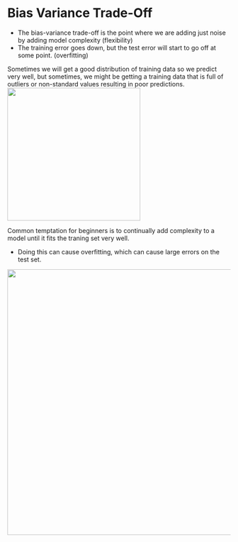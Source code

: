  # Bias Variance Trade-Off

 * The bias-variance trade-off is the point where we are adding just noise by adding model complexity (flexibility)
 * The training error goes down, but the test error will start to go off at some point. (overfitting)

Sometimes we will get a good distribution of training data so we predict very well, but sometimes, we might be getting a training data that is full of outliers or non-standard values resulting in poor predictions.  
<img src="/Users/bjan94/Documents/Python for Data Science/Machine Learning/Images/variance.jpg" width = 300px>

Common temptation for beginners is to continually add complexity to a model until it fits the traning set very well.

* Doing this can cause overfitting, which can cause large errors on the test set.  

<img src="/Users/bjan94/Documents/Python for Data Science/Machine Learning/Images/bias variance trade-off.jpg" width = 600px>
